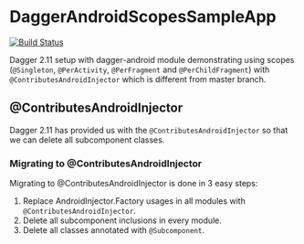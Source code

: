 # DaggerAndroidScopesSampleApp

[![Build Status](https://travis-ci.org/jshvarts/DaggerAndroidScopesSampleApp.svg?branch=master)](https://travis-ci.org/jshvarts/DaggerAndroidScopesSampleApp)

Dagger 2.11 setup with dagger-android module demonstrating using scopes (`@Singleton`, `@PerActivity`, `@PerFragment` and `@PerChildFragment`) with `@ContributesAndroidInjector` which is different from master branch.

## @ContributesAndroidInjector
Dagger 2.11 has provided us with the `@ContributesAndroidInjector` so that we can delete all subcomponent classes.

### Migrating to @ContributesAndroidInjector
Migrating to @ContributesAndroidInjector is done in 3 easy steps:

1. Replace AndroidInjector.Factory usages in all modules with `@ContributesAndroidInjector`.
2. Delete all subcomponent inclusions in every module.
3. Delete all classes annotated with `@Subcomponent`.





